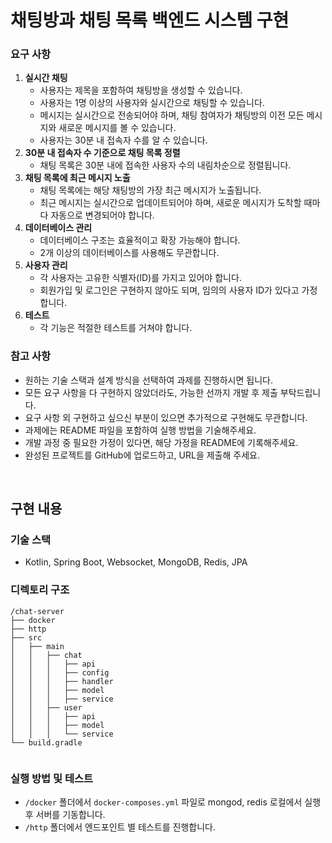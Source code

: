 # 채팅방과 채팅 목록 백엔드 시스템 구현

### 요구 사항

1. **실시간 채팅**
    - 사용자는 제목을 포함하여 채팅방을 생성할 수 있습니다.
    - 사용자는 1명 이상의 사용자와 실시간으로 채팅할 수 있습니다.
    - 메시지는 실시간으로 전송되어야 하며, 채팅 참여자가 채팅방의 이전 모든 메시지와 새로운 메시지를 볼 수 있습니다.
    - 사용자는 30분 내 접속자 수를 알 수 있습니다.
2. **30분 내 접속자 수 기준으로 채팅 목록 정렬**
    - 채팅 목록은 30분 내에 접속한 사용자 수의 내림차순으로 정렬됩니다.
3. **채팅 목록에 최근 메시지 노출**
    - 채팅 목록에는 해당 채팅방의 가장 최근 메시지가 노출됩니다.
    - 최근 메시지는 실시간으로 업데이트되어야 하며, 새로운 메시지가 도착할 때마다 자동으로 변경되어야 합니다.
4. **데이터베이스 관리**
    - 데이터베이스 구조는 효율적이고 확장 가능해야 합니다.
    - 2개 이상의 데이터베이스를 사용해도 무관합니다.
5. **사용자 관리**
    - 각 사용자는 고유한 식별자(ID)를 가지고 있어야 합니다.
    - 회원가입 및 로그인은 구현하지 않아도 되며, 임의의 사용자 ID가 있다고 가정합니다.
6. **테스트**
    - 각 기능은 적절한 테스트를 거쳐야 합니다.

### 참고 사항

- 원하는 기술 스택과 설계 방식을 선택하여 과제를 진행하시면 됩니다.
- 모든 요구 사항을 다 구현하지 않았더라도, 가능한 선까지 개발 후 제출 부탁드립니다.
- 요구 사항 외 구현하고 싶으신 부분이 있으면 추가적으로 구현해도 무관합니다.
- 과제에는 README 파일을 포함하여 실행 방법을 기술해주세요.
- 개발 과정 중 필요한 가정이 있다면, 해당 가정을 README에 기록해주세요.
- 완성된 프로젝트를 GitHub에 업로드하고, URL을 제출해 주세요.

<br>

## 구현 내용

### 기술 스택
- Kotlin, Spring Boot, Websocket, MongoDB, Redis, JPA

### 디렉토리 구조
```text
/chat-server
├── docker
├── http
├── src
│   ├── main
│   │   ├── chat
│   │   │   ├── api
│   │   │   ├── config
│   │   │   ├── handler
│   │   │   ├── model
│   │   │   ├── service
│   │   ├── user
│   │   │   ├── api
│   │   │   ├── model
│   │   │   └── service
└── build.gradle


```

### 실행 방법 및 테스트
- `/docker` 폴더에서 `docker-composes.yml` 파일로 mongod, redis 로컬에서 실행 후 서버를 기동합니다.
- `/http` 폴더에서 엔드포인트 별 테스트를 진행합니다.
